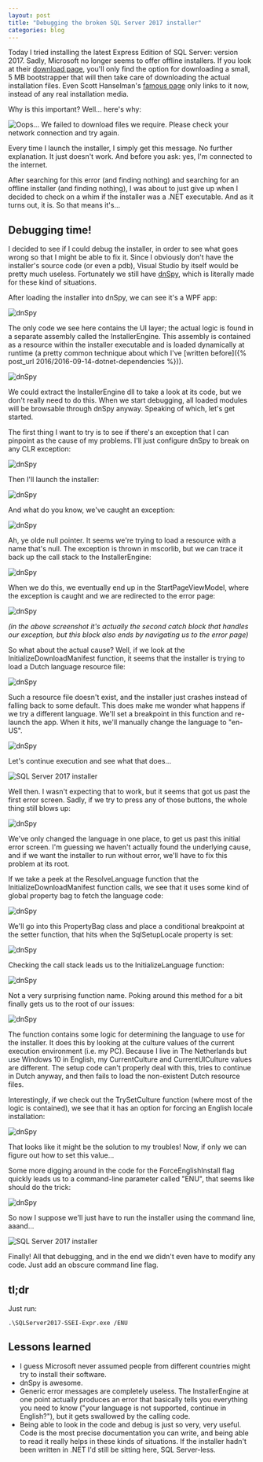 ```yaml
---
layout: post
title: "Debugging the broken SQL Server 2017 installer"
categories: blog
---
```


Today I tried installing the latest Express Edition of SQL Server: version 2017\. Sadly, Microsoft no longer seems to offer offline installers. If you look at their [download page](https://www.microsoft.com/en-in/sql-server/sql-server-editions-express), you'll only find the option for downloading a small, 5 MB bootstrapper that will then take care of downloading the actual installation files. Even Scott Hanselman's [famous page](http://www.hanselman.com/blog/DownloadSqlServerExpress.aspx) only links to it now, instead of any real installation media.

Why is this important? Well... here's why:

![Oops... We failed to download files we require. Please check your network connection and try again.](/assets/img/blog/2017/11/sql-2017-installer-1.png)

Every time I launch the installer, I simply get this message. No further explanation. It just doesn't work. And before you ask: yes, I'm connected to the internet.

After searching for this error (and finding nothing) and searching for an offline installer (and finding nothing), I was about to just give up when I decided to check on a whim if the installer was a .NET executable. And as it turns out, it is. So that means it's...

## Debugging time!

I decided to see if I could debug the installer, in order to see what goes wrong so that I might be able to fix it. Since I obviously don't have the installer's source code (or even a pdb), Visual Studio by itself would be pretty much useless. Fortunately we still have [dnSpy](https://github.com/0xd4d/dnSpy/), which is literally made for these kind of situations.

After loading the installer into dnSpy, we can see it's a WPF app:

![dnSpy](/assets/img/blog/2017/11/sql-2017-installer-2.png)

The only code we see here contains the UI layer; the actual logic is found in a separate assembly called the InstallerEngine. This assembly is contained as a resource within the installer executable and is loaded dynamically at runtime (a pretty common technique about which I've [written before]({% post_url 2016/2016-09-14-dotnet-dependencies %})).

![dnSpy](/assets/img/blog/2017/11/sql-2017-installer-3.png)

We could extract the InstallerEngine dll to take a look at its code, but we don't really need to do this. When we start debugging, all loaded modules will be browsable through dnSpy anyway. Speaking of which, let's get started.

The first thing I want to try is to see if there's an exception that I can pinpoint as the cause of my problems. I'll just configure dnSpy to break on any CLR exception:

![dnSpy](/assets/img/blog/2017/11/sql-2017-installer-4.png)

Then I'll launch the installer:

![dnSpy](/assets/img/blog/2017/11/sql-2017-installer-5.png)

And what do you know, we've caught an exception:

![dnSpy](/assets/img/blog/2017/11/sql-2017-installer-6.png)

Ah, ye olde null pointer. It seems we're trying to load a resource with a name that's null. The exception is thrown in mscorlib, but we can trace it back up the call stack to the InstallerEngine:

![dnSpy](/assets/img/blog/2017/11/sql-2017-installer-7.png)

When we do this, we eventually end up in the StartPageViewModel, where the exception is caught and we are redirected to the error page:

![dnSpy](/assets/img/blog/2017/11/sql-2017-installer-8.png)

_(in the above screenshot it's actually the second catch block that handles our exception, but this block also ends by navigating us to the error page)_

So what about the actual cause? Well, if we look at the InitializeDownloadManifest function, it seems that the installer is trying to load a Dutch language resource file:

![dnSpy](/assets/img/blog/2017/11/sql-2017-installer-9.png)

Such a resource file doesn't exist, and the installer just crashes instead of falling back to some default. This does make me wonder what happens if we try a different language. We'll set a breakpoint in this function and re-launch the app. When it hits, we'll manually change the language to "en-US".

![dnSpy](/assets/img/blog/2017/11/sql-2017-installer-10.png)

Let's continue execution and see what that does...

![SQL Server 2017 installer](/assets/img/blog/2017/11/sql-2017-installer-11.png)

Well then. I wasn't expecting that to work, but it seems that got us past the first error screen. Sadly, if we try to press any of those buttons, the whole thing still blows up:

![dnSpy](/assets/img/blog/2017/11/sql-2017-installer-12.png)

We've only changed the language in one place, to get us past this initial error screen. I'm guessing we haven't actually found the underlying cause, and if we want the installer to run without error, we'll have to fix this problem at its root.

If we take a peek at the ResolveLanguage function that the InitializeDownloadManifest function calls, we see that it uses some kind of global property bag to fetch the language code:

![dnSpy](/assets/img/blog/2017/11/sql-2017-installer-13.png)

We'll go into this PropertyBag class and place a conditional breakpoint at the setter function, that hits when the SqlSetupLocale property is set:

![dnSpy](/assets/img/blog/2017/11/sql-2017-installer-14.png)

Checking the call stack leads us to the InitializeLanguage function:

![dnSpy](/assets/img/blog/2017/11/sql-2017-installer-15.png)

Not a very surprising function name. Poking around this method for a bit finally gets us to the root of our issues:

![dnSpy](/assets/img/blog/2017/11/sql-2017-installer-16.png)

The function contains some logic for determining the language to use for the installer. It does this by looking at the culture values of the current execution environment (i.e. my PC). Because I live in The Netherlands but use Windows 10 in English, my CurrentCulture and CurrentUICulture values are different. The setup code can't properly deal with this, tries to continue in Dutch anyway, and then fails to load the non-existent Dutch resource files.

Interestingly, if we check out the TrySetCulture function (where most of the logic is contained), we see that it has an option for forcing an English locale installation:

![dnSpy](/assets/img/blog/2017/11/sql-2017-installer-17.png)

That looks like it might be the solution to my troubles! Now, if only we can figure out how to set this value...

Some more digging around in the code for the ForceEnglishInstall flag quickly leads us to a command-line parameter called "ENU", that seems like should do the trick:

![dnSpy](/assets/img/blog/2017/11/sql-2017-installer-18.png)

So now I suppose we'll just have to run the installer using the command line, aaand...

![SQL Server 2017 installer](/assets/img/blog/2017/11/sql-2017-installer-19.png)

Finally! All that debugging, and in the end we didn't even have to modify any code. Just add an obscure command line flag.

## tl;dr

Just run:

```
.\SQLServer2017-SSEI-Expr.exe /ENU
```

## Lessons learned

*   I guess Microsoft never assumed people from different countries might try to install their software.
*   dnSpy is awesome.
*   Generic error messages are completely useless. The InstallerEngine at one point actually produces an error that basically tells you everything you need to know ("your language is not supported, continue in English?"), but it gets swallowed by the calling code.
*   Being able to look in the code and debug is just so very, very useful. Code is the most precise documentation you can write, and being able to read it really helps in these kinds of situations. If the installer hadn't been written in .NET I'd still be sitting here, SQL Server-less.
